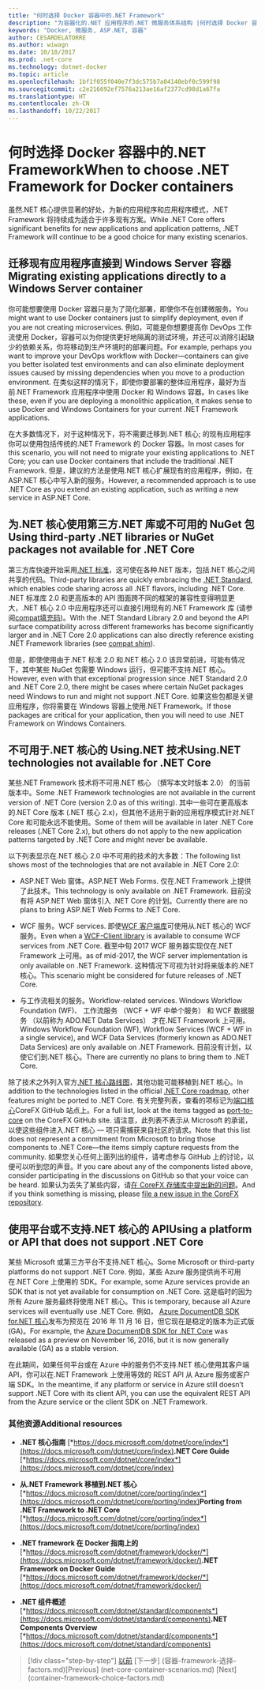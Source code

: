 ```yaml
---
title: "何时选择 Docker 容器中的.NET Framework"
description: "为容器化的.NET 应用程序的.NET 微服务体系结构 |何时选择 Docker 容器中的.NET Framework"
keywords: "Docker, 微服务, ASP.NET, 容器"
author: CESARDELATORRE
ms.author: wiwagn
ms.date: 10/18/2017
ms.prod: .net-core
ms.technology: dotnet-docker
ms.topic: article
ms.openlocfilehash: 1bf1f055f040e7f3dc575b7a04140ebf0c599f98
ms.sourcegitcommit: c2e216692ef7576a213ae16af2377cd98d1a67fa
ms.translationtype: HT
ms.contentlocale: zh-CN
ms.lasthandoff: 10/22/2017
---
```

# <a name="when-to-choose-net-framework-for-docker-containers"></a><span data-ttu-id="9a749-104">何时选择 Docker 容器中的.NET Framework</span><span class="sxs-lookup"><span data-stu-id="9a749-104">When to choose .NET Framework for Docker containers</span></span>

<span data-ttu-id="9a749-105">虽然.NET 核心提供显著的好处，为新的应用程序和应用程序模式，.NET Framework 将持续成为适合于许多现有方案。</span><span class="sxs-lookup"><span data-stu-id="9a749-105">While .NET Core offers significant benefits for new applications and application patterns, .NET Framework will continue to be a good choice for many existing scenarios.</span></span>

## <a name="migrating-existing-applications-directly-to-a-windows-server-container"></a><span data-ttu-id="9a749-106">迁移现有应用程序直接到 Windows Server 容器</span><span class="sxs-lookup"><span data-stu-id="9a749-106">Migrating existing applications directly to a Windows Server container</span></span>

<span data-ttu-id="9a749-107">你可能想要使用 Docker 容器只是为了简化部署，即使你不在创建微服务。</span><span class="sxs-lookup"><span data-stu-id="9a749-107">You might want to use Docker containers just to simplify deployment, even if you are not creating microservices.</span></span> <span data-ttu-id="9a749-108">例如，可能是你想要提高你 DevOps 工作流使用 Docker，容器可以为你提供更好地隔离的测试环境，并还可以消除引起缺少的依赖关系，你将移动到生产环境时的部署问题。</span><span class="sxs-lookup"><span data-stu-id="9a749-108">For example, perhaps you want to improve your DevOps workflow with Docker—containers can give you better isolated test environments and can also eliminate deployment issues caused by missing dependencies when you move to a production environment.</span></span> <span data-ttu-id="9a749-109">在类似这样的情况下，即使你要部署的整体应用程序，最好为当前.NET Framework 应用程序中使用 Docker 和 Windows 容器。</span><span class="sxs-lookup"><span data-stu-id="9a749-109">In cases like these, even if you are deploying a monolithic application, it makes sense to use Docker and Windows Containers for your current .NET Framework applications.</span></span>

<span data-ttu-id="9a749-110">在大多数情况下，对于这种情况下，将不需要迁移到.NET 核心; 的现有应用程序你可以使用包括传统的.NET Framework 的 Docker 容器。</span><span class="sxs-lookup"><span data-stu-id="9a749-110">In most cases for this scenario, you will not need to migrate your existing applications to .NET Core; you can use Docker containers that include the traditional .NET Framework.</span></span> <span data-ttu-id="9a749-111">但是，建议的方法是使用.NET 核心扩展现有的应用程序，例如，在 ASP.NET 核心中写入新的服务。</span><span class="sxs-lookup"><span data-stu-id="9a749-111">However, a recommended approach is to use .NET Core as you extend an existing application, such as writing a new service in ASP.NET Core.</span></span>

## <a name="using-third-party-net-libraries-or-nuget-packages-not-available-for-net-core"></a><span data-ttu-id="9a749-112">为.NET 核心使用第三方.NET 库或不可用的 NuGet 包</span><span class="sxs-lookup"><span data-stu-id="9a749-112">Using third-party .NET libraries or NuGet packages not available for .NET Core</span></span>

<span data-ttu-id="9a749-113">第三方库快速开始采用[.NET 标准](https://docs.microsoft.com/dotnet/standard/net-standard)，这可使在各种.NET 版本，包括.NET 核心之间共享的代码。</span><span class="sxs-lookup"><span data-stu-id="9a749-113">Third-party libraries are quickly embracing the [.NET Standard](https://docs.microsoft.com/dotnet/standard/net-standard), which enables code sharing across all .NET flavors, including .NET Core.</span></span> <span data-ttu-id="9a749-114">.NET 标准库 2.0 和更高版本的 API 图面跨不同的框架的兼容性变得明显更大，.NET 核心 2.0 中应用程序还可以直接引用现有的.NET Framework 库 (请参阅[compat填充码](https://github.com/dotnet/standard/blob/master/docs/faq.md#how-does-net-standard-versioning-work))。</span><span class="sxs-lookup"><span data-stu-id="9a749-114">With the .NET Standard Library 2.0 and beyond the API surface compatibility across different frameworks has become significantly larger and in .NET Core 2.0 applications can also directly reference existing .NET Framework libraries (see [compat shim](https://github.com/dotnet/standard/blob/master/docs/faq.md#how-does-net-standard-versioning-work)).</span></span>

<span data-ttu-id="9a749-115">但是，即使使用由于.NET 标准 2.0 和.NET 核心 2.0 该异常前进，可能有情况下，其中某些 NuGet 包需要 Windows 运行，但可能不支持.NET 核心。</span><span class="sxs-lookup"><span data-stu-id="9a749-115">However, even with that exceptional progression since .NET Standard 2.0 and .NET Core 2.0, there might be cases where certain NuGet packages need Windows to run and might not support .NET Core.</span></span> <span data-ttu-id="9a749-116">如果这些包都是关键应用程序，你将需要在 Windows 容器上使用.NET Framework。</span><span class="sxs-lookup"><span data-stu-id="9a749-116">If those packages are critical for your application, then you will need to use .NET Framework on Windows Containers.</span></span>

## <a name="usingnet-technologies-not-available-for-net-core"></a><span data-ttu-id="9a749-117">不可用于.NET 核心的 Using.NET 技术</span><span class="sxs-lookup"><span data-stu-id="9a749-117">Using.NET technologies not available for .NET Core</span></span> 

<span data-ttu-id="9a749-118">某些.NET Framework 技术将不可用.NET 核心 （撰写本文时版本 2.0） 的当前版本中。</span><span class="sxs-lookup"><span data-stu-id="9a749-118">Some .NET Framework technologies are not available in the current version of .NET Core (version 2.0 as of this writing).</span></span> <span data-ttu-id="9a749-119">其中一些可在更高版本的.NET Core 版本 (.NET 核心 2.x)，但其他不适用于新的应用程序模式针对.NET Core 和可能永远不能使用。</span><span class="sxs-lookup"><span data-stu-id="9a749-119">Some of them will be available in later .NET Core releases (.NET Core 2.x), but others do not apply to the new application patterns targeted by .NET Core and might never be available.</span></span>

<span data-ttu-id="9a749-120">以下列表显示在.NET 核心 2.0 中不可用的技术的大多数：</span><span class="sxs-lookup"><span data-stu-id="9a749-120">The following list shows most of the technologies that are not available in .NET Core 2.0:</span></span>

-   <span data-ttu-id="9a749-121">ASP.NET Web 窗体。</span><span class="sxs-lookup"><span data-stu-id="9a749-121">ASP.NET Web Forms.</span></span> <span data-ttu-id="9a749-122">仅在.NET Framework 上提供了此技术。</span><span class="sxs-lookup"><span data-stu-id="9a749-122">This technology is only available on .NET Framework.</span></span> <span data-ttu-id="9a749-123">目前没有将 ASP.NET Web 窗体引入 .NET Core 的计划。</span><span class="sxs-lookup"><span data-stu-id="9a749-123">Currently there are no plans to bring ASP.NET Web Forms to .NET Core.</span></span>

-   <span data-ttu-id="9a749-124">WCF 服务。</span><span class="sxs-lookup"><span data-stu-id="9a749-124">WCF services.</span></span> <span data-ttu-id="9a749-125">即使[WCF 客户端库](https://github.com/dotnet/wcf)可使用从.NET 核心的 WCF 服务。</span><span class="sxs-lookup"><span data-stu-id="9a749-125">Even when a [WCF-Client library](https://github.com/dotnet/wcf) is available to consume WCF services from .NET Core.</span></span> <span data-ttu-id="9a749-126">截至中旬 2017 WCF 服务器实现仅在.NET Framework 上可用。</span><span class="sxs-lookup"><span data-stu-id="9a749-126">as of mid-2017, the WCF server implementation is only available on .NET Framework.</span></span> <span data-ttu-id="9a749-127">这种情况下可视为针对将来版本的.NET 核心。</span><span class="sxs-lookup"><span data-stu-id="9a749-127">This scenario might be considered for future releases of .NET Core.</span></span>

-   <span data-ttu-id="9a749-128">与工作流相关的服务。</span><span class="sxs-lookup"><span data-stu-id="9a749-128">Workflow-related services.</span></span> <span data-ttu-id="9a749-129">Windows Workflow Foundation (WF)、 工作流服务 （WCF + WF 中单个服务） 和 WCF 数据服务 （以前称为 ADO.NET Data Services） 才在.NET Framework 上可用。</span><span class="sxs-lookup"><span data-stu-id="9a749-129">Windows Workflow Foundation (WF), Workflow Services (WCF + WF in a single service), and WCF Data Services (formerly known as ADO.NET Data Services) are only available on .NET Framework.</span></span> <span data-ttu-id="9a749-130">目前没有计划，以使它们到.NET 核心。</span><span class="sxs-lookup"><span data-stu-id="9a749-130">There are currently no plans to bring them to .NET Core.</span></span>

<span data-ttu-id="9a749-131">除了技术之外列入官方[.NET 核心路线图](https://github.com/aspnet/Home/wiki/Roadmap)，其他功能可能移植到.NET 核心。</span><span class="sxs-lookup"><span data-stu-id="9a749-131">In addition to the technologies listed in the official [.NET Core roadmap](https://github.com/aspnet/Home/wiki/Roadmap), other features might be ported to .NET Core.</span></span> <span data-ttu-id="9a749-132">有关完整列表，查看的项标记为[端口核心](https://github.com/dotnet/corefx/issues?q=is%3Aopen+is%3Aissue+label%3Aport-to-core)CoreFX GitHub 站点上。</span><span class="sxs-lookup"><span data-stu-id="9a749-132">For a full list, look at the items tagged as [port-to-core](https://github.com/dotnet/corefx/issues?q=is%3Aopen+is%3Aissue+label%3Aport-to-core) on the CoreFX GitHub site.</span></span> <span data-ttu-id="9a749-133">请注意，此列表不表示从 Microsoft 的承诺，以使这些组件进入.NET 核心 — 项只需捕获来自社区的请求。</span><span class="sxs-lookup"><span data-stu-id="9a749-133">Note that this list does not represent a commitment from Microsoft to bring those components to .NET Core—the items simply capture requests from the community.</span></span> <span data-ttu-id="9a749-134">如果您关心任何上面列出的组件，请考虑参与 GitHub 上的讨论，以便可以听到您的声音。</span><span class="sxs-lookup"><span data-stu-id="9a749-134">If you care about any of the components listed above, consider participating in the discussions on GitHub so that your voice can be heard.</span></span> <span data-ttu-id="9a749-135">如果认为丢失了某些内容，请[在 CoreFX 存储库中提出新的问题](https://github.com/dotnet/corefx/issues/new)。</span><span class="sxs-lookup"><span data-stu-id="9a749-135">And if you think something is missing, please [file a new issue in the CoreFX repository](https://github.com/dotnet/corefx/issues/new).</span></span>

## <a name="using-a-platform-or-api-that-does-not-support-net-core"></a><span data-ttu-id="9a749-136">使用平台或不支持.NET 核心的 API</span><span class="sxs-lookup"><span data-stu-id="9a749-136">Using a platform or API that does not support .NET Core</span></span>

<span data-ttu-id="9a749-137">某些 Microsoft 或第三方平台不支持.NET 核心。</span><span class="sxs-lookup"><span data-stu-id="9a749-137">Some Microsoft or third-party platforms do not support .NET Core.</span></span> <span data-ttu-id="9a749-138">例如，某些 Azure 服务提供尚不可用在.NET Core 上使用的 SDK。</span><span class="sxs-lookup"><span data-stu-id="9a749-138">For example, some Azure services provide an SDK that is not yet available for consumption on .NET Core.</span></span> <span data-ttu-id="9a749-139">这是临时的因为所有 Azure 服务最终将使用.NET 核心。</span><span class="sxs-lookup"><span data-stu-id="9a749-139">This is temporary, because all Azure services will eventually use .NET Core.</span></span> <span data-ttu-id="9a749-140">例如， [Azure DocumentDB SDK for.NET 核心](https://www.nuget.org/packages/Microsoft.Azure.DocumentDB.Core/1.2.1)发布为预览在 2016 年 11 月 16 日，但它现在是稳定的版本为正式版 (GA)。</span><span class="sxs-lookup"><span data-stu-id="9a749-140">For example, the [Azure DocumentDB SDK for .NET Core](https://www.nuget.org/packages/Microsoft.Azure.DocumentDB.Core/1.2.1) was released as a preview on November 16, 2016, but it is now generally available (GA) as a stable version.</span></span>

<span data-ttu-id="9a749-141">在此期间，如果任何平台或在 Azure 中的服务仍不支持.NET 核心使用其客户端 API，你可以在.NET Framework 上使用等效的 REST API 从 Azure 服务或客户端 SDK。</span><span class="sxs-lookup"><span data-stu-id="9a749-141">In the meantime, if any platform or service in Azure still doesn’t support .NET Core with its client API, you can use the equivalent REST API from the Azure service or the client SDK on .NET Framework.</span></span>

### <a name="additional-resources"></a><span data-ttu-id="9a749-142">其他资源</span><span class="sxs-lookup"><span data-stu-id="9a749-142">Additional resources</span></span>

-   <span data-ttu-id="9a749-143">**.NET 核心指南**
    [*https://docs.microsoft.com/dotnet/core/index*](https://docs.microsoft.com/dotnet/core/index)</span><span class="sxs-lookup"><span data-stu-id="9a749-143">**.NET Core Guide**
[*https://docs.microsoft.com/dotnet/core/index*](https://docs.microsoft.com/dotnet/core/index)</span></span>

-   <span data-ttu-id="9a749-144">**从.NET Framework 移植到.NET 核心**
    [*https://docs.microsoft.com/dotnet/core/porting/index*](https://docs.microsoft.com/dotnet/core/porting/index)</span><span class="sxs-lookup"><span data-stu-id="9a749-144">**Porting from .NET Framework to .NET Core**
[*https://docs.microsoft.com/dotnet/core/porting/index*](https://docs.microsoft.com/dotnet/core/porting/index)</span></span>

-   <span data-ttu-id="9a749-145">**.NET framework 在 Docker 指南上的**
    [*https://docs.microsoft.com/dotnet/framework/docker/*](https://docs.microsoft.com/dotnet/framework/docker/)</span><span class="sxs-lookup"><span data-stu-id="9a749-145">**.NET Framework on Docker Guide**
[*https://docs.microsoft.com/dotnet/framework/docker/*](https://docs.microsoft.com/dotnet/framework/docker/)</span></span>

-   <span data-ttu-id="9a749-146">**.NET 组件概述**
    [*https://docs.microsoft.com/dotnet/standard/components*](https://docs.microsoft.com/dotnet/standard/components)</span><span class="sxs-lookup"><span data-stu-id="9a749-146">**.NET Components Overview**
[*https://docs.microsoft.com/dotnet/standard/components*](https://docs.microsoft.com/dotnet/standard/components)</span></span>




>[!div class="step-by-step"]
<span data-ttu-id="9a749-147">[以前](net-核心-容器-scenarios.md) [下一步] (容器-framework-选择-factors.md)</span><span class="sxs-lookup"><span data-stu-id="9a749-147">[Previous] (net-core-container-scenarios.md) [Next] (container-framework-choice-factors.md)</span></span>
